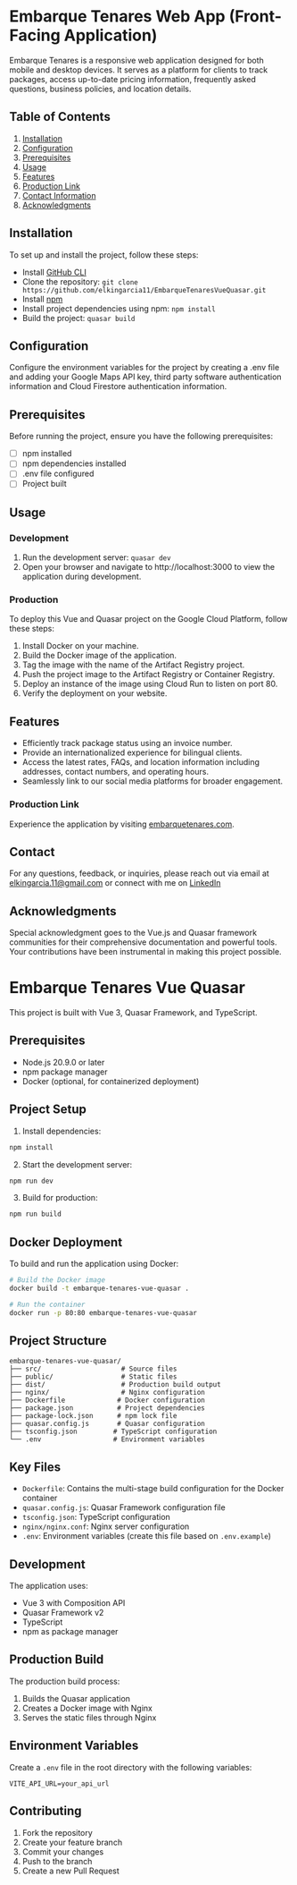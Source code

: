 # Embarque Tenares Web App (Front-Facing Application)

Embarque Tenares is a responsive web application designed for both mobile and desktop devices. It serves as a platform for clients to track packages, access up-to-date pricing information, frequently asked questions, business policies, and location details.

## Table of Contents

1. [Installation](#installation)
2. [Configuration](#configuration)
3. [Prerequisites](#prerequisites)
4. [Usage](#usage)
5. [Features](#features)
6. [Production Link](#production-link)
7. [Contact Information](#contact-information)
8. [Acknowledgments](#acknowledgments)

## Installation

To set up and install the project, follow these steps:

- Install [GitHub CLI](https://github.com/git-guides/install-git)
- Clone the repository: `git clone https://github.com/elkingarcia11/EmbarqueTenaresVueQuasar.git`
- Install [npm](https://docs.npmjs.com/)
- Install project dependencies using npm: `npm install`
- Build the project: `quasar build`

## Configuration

Configure the environment variables for the project by creating a .env file and adding your Google Maps API key, third party software authentication information and Cloud Firestore authentication information.

## Prerequisites

Before running the project, ensure you have the following prerequisites:

- [ ] npm installed
- [ ] npm dependencies installed
- [ ] .env file configured
- [ ] Project built

## Usage

### Development

1. Run the development server: `quasar dev`
2. Open your browser and navigate to http://localhost:3000 to view the application during development.

### Production

To deploy this Vue and Quasar project on the Google Cloud Platform, follow these steps:

1. Install Docker on your machine.
2. Build the Docker image of the application.
3. Tag the image with the name of the Artifact Registry project.
4. Push the project image to the Artifact Registry or Container Registry.
5. Deploy an instance of the image using Cloud Run to listen on port 80.
6. Verify the deployment on your website.

## Features

- Efficiently track package status using an invoice number.
- Provide an internationalized experience for bilingual clients.
- Access the latest rates, FAQs, and location information including addresses, contact numbers, and operating hours.
- Seamlessly link to our social media platforms for broader engagement.

### Production Link

Experience the application by visiting [embarquetenares.com](https://embarquetenares.com).

## Contact

For any questions, feedback, or inquiries, please reach out via email at elkingarcia.11@gmail.com or connect with me on [LinkedIn](https://www.linkedin.com/in/elkingarcia11/)

## Acknowledgments

Special acknowledgment goes to the Vue.js and Quasar framework communities for their comprehensive documentation and powerful tools. Your contributions have been instrumental in making this project possible.

# Embarque Tenares Vue Quasar

This project is built with Vue 3, Quasar Framework, and TypeScript.

## Prerequisites

- Node.js 20.9.0 or later
- npm package manager
- Docker (optional, for containerized deployment)

## Project Setup

1. Install dependencies:
```bash
npm install
```

2. Start the development server:
```bash
npm run dev
```

3. Build for production:
```bash
npm run build
```

## Docker Deployment

To build and run the application using Docker:

```bash
# Build the Docker image
docker build -t embarque-tenares-vue-quasar .

# Run the container
docker run -p 80:80 embarque-tenares-vue-quasar
```

## Project Structure

```
embarque-tenares-vue-quasar/
├── src/                    # Source files
├── public/                 # Static files
├── dist/                   # Production build output
├── nginx/                  # Nginx configuration
├── Dockerfile             # Docker configuration
├── package.json           # Project dependencies
├── package-lock.json      # npm lock file
├── quasar.config.js       # Quasar configuration
├── tsconfig.json         # TypeScript configuration
└── .env                  # Environment variables
```

## Key Files

- `Dockerfile`: Contains the multi-stage build configuration for the Docker container
- `quasar.config.js`: Quasar Framework configuration file
- `tsconfig.json`: TypeScript configuration
- `nginx/nginx.conf`: Nginx server configuration
- `.env`: Environment variables (create this file based on `.env.example`)

## Development

The application uses:
- Vue 3 with Composition API
- Quasar Framework v2
- TypeScript
- npm as package manager

## Production Build

The production build process:
1. Builds the Quasar application
2. Creates a Docker image with Nginx
3. Serves the static files through Nginx

## Environment Variables

Create a `.env` file in the root directory with the following variables:
```
VITE_API_URL=your_api_url
```

## Contributing

1. Fork the repository
2. Create your feature branch
3. Commit your changes
4. Push to the branch
5. Create a new Pull Request
